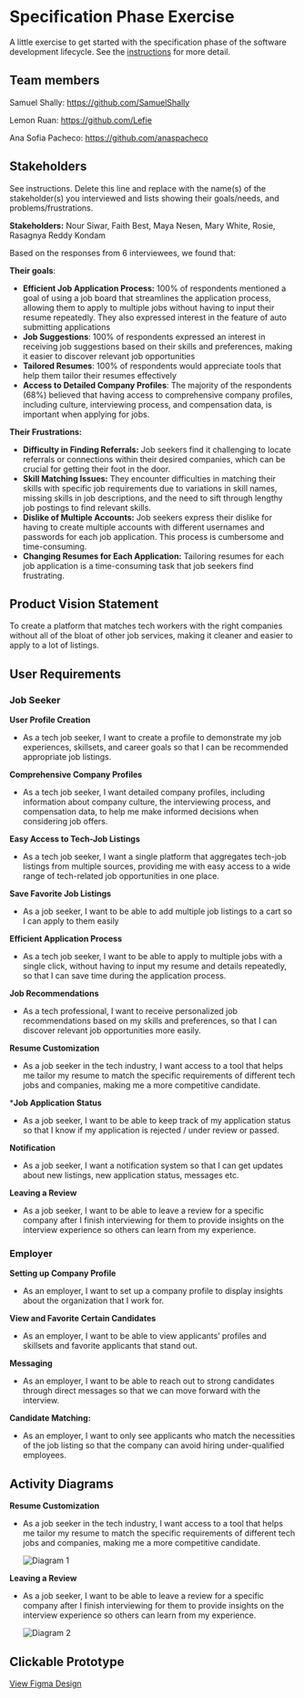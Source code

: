 # Specification Phase Exercise

A little exercise to get started with the specification phase of the software development lifecycle. See the [instructions](instructions.md) for more detail.

## Team members

Samuel Shally: https://github.com/SamuelShally

Lemon Ruan: https://github.com/Lefie

Ana Sofia Pacheco: https://github.com/anaspacheco


## Stakeholders

See instructions. Delete this line and replace with the name(s) of the stakeholder(s) you interviewed and lists showing their goals/needs, and problems/frustrations.

**Stakeholders:** Nour Siwar, Faith Best, Maya Nesen, Mary White, Rosie, Rasagnya Reddy Kondam

Based on the responses from 6 interviewees, we found that: 

**Their goals**: 

- **Efficient Job Application Process:** 100% of respondents mentioned a goal of using a job board that streamlines the application process, allowing them to apply to multiple jobs without having to input their resume repeatedly. They also expressed interest in the feature of auto submitting applications
- **Job Suggestions**: 100% of respondents expressed an interest in receiving job suggestions based on their skills and preferences, making it easier to discover relevant job opportunities
- **Tailored Resumes**: 100% of respondents would appreciate tools that help them tailor their resumes effectively
- **Access to Detailed Company Profiles**: The majority of the respondents (68%) believed that having access to comprehensive company profiles, including culture, interviewing process, and compensation data, is important when applying for jobs.

**Their Frustrations:** 

- **Difficulty in Finding Referrals:** Job seekers find it challenging to locate referrals or connections within their desired companies, which can be crucial for getting their foot in the door.
- **Skill Matching Issues:** They encounter difficulties in matching their skills with specific job requirements due to variations in skill names, missing skills in job descriptions, and the need to sift through lengthy job postings to find relevant skills.
- **Dislike of Multiple Accounts:** Job seekers express their dislike for having to create multiple accounts with different usernames and passwords for each job application. This process is cumbersome and time-consuming.
- **Changing Resumes for Each Application:** Tailoring resumes for each job application is a time-consuming task that job seekers find frustrating. 


## Product Vision Statement

 To create a platform that matches tech workers with the right companies without all of the bloat of other job services, making it cleaner and easier to apply to a lot of listings.

## User Requirements


### Job Seeker 

**User Profile Creation**

- As a tech job seeker, I want to create a profile to demonstrate my job experiences, skillsets, and career goals so that I can be recommended appropriate job listings.

**Comprehensive Company Profiles**

- As a tech job seeker, I want detailed company profiles, including information about company culture, the interviewing process, and compensation data, to help me make informed decisions when considering job offers.

**Easy Access to Tech-Job Listings**

- As a tech job seeker, I want a single platform that aggregates tech-job listings from multiple sources, providing me with easy access to a wide range of tech-related job opportunities in one place.

**Save Favorite Job Listings**

- As a job seeker, I want to be able to add multiple job listings to a cart so I can apply to them easily

**Efficient Application Process**

- As a tech job seeker, I want to be able to apply to multiple jobs with a single click, without having to input my resume and details repeatedly, so that I can save time during the application process.

**Job Recommendations**

- As a tech professional, I want to receive personalized job recommendations based on my skills and preferences, so that I can discover relevant job opportunities more easily.

**Resume Customization**

- As a job seeker in the tech industry, I want access to a tool that helps me tailor my resume to match the specific requirements of different tech jobs and companies, making me a more competitive candidate.

***Job Application Status**

- As a job seeker, I want to be able to keep track of my application status so that I know if my application is rejected / under review or passed.

**Notification**

- As a job seeker, I want a notification system so that I can get updates about new listings, new application status, messages etc.

**Leaving a Review**

- As a job seeker, I want to be able to leave a review for a specific company after I finish interviewing for them to provide insights on the interview experience  so others can learn from my experience.

### Employer 

**Setting up Company Profile**

- As an employer, I want to set up a company profile to display insights about the organization that I work for. 

**View and Favorite Certain Candidates**

- As an employer, I want to be able to view applicants’ profiles and skillsets and favorite applicants that stand out.

**Messaging** 

- As an employer, I want to be able to reach out to strong candidates through direct messages so that we can move forward with the interview.

**Candidate Matching:**

- As an employer, I want to only see applicants who match the necessities of the job listing so that the company can avoid hiring under-qualified employees. 

## Activity Diagrams

**Resume Customization**

- As a job seeker in the tech industry, I want access to a tool that helps me tailor my resume to match the specific requirements of different tech jobs and companies, making me a more competitive candidate.

    ![Diagram 1](.1-specification-exercise-team-name/diagrams/diagram1.png)

**Leaving a Review**

- As a job seeker, I want to be able to leave a review for a specific company after I finish interviewing for them to provide insights on the interview experience  so others can learn from my experience. 

    ![Diagram 2](.1-specification-exercise-team-name/diagrams/diagram2.png)


## Clickable Prototype

[View Figma Design](https://www.figma.com/file/lyoRr4rvF3rnwcEFMzse79/Wireframe-for-job-matching?type=whiteboard&node-id=0-1&t=XAn7Kq5rdYmCXYqE-0)  
